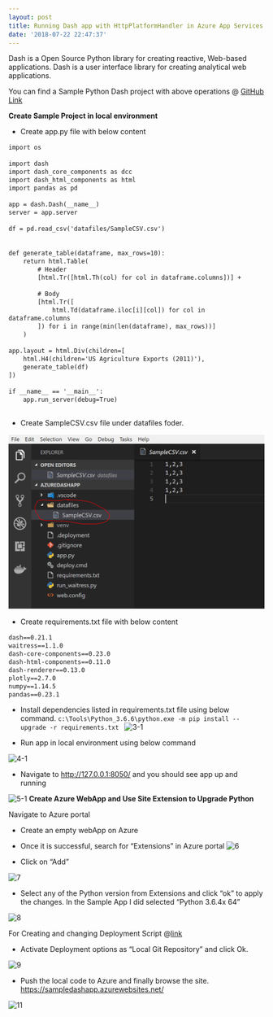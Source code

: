 ```yaml
---
layout: post
title: Running Dash app with HttpPlatformHandler in Azure App Services Windows
date: '2018-07-22 22:47:37'
---
```


Dash is a Open Source Python library for creating reactive, Web-based applications. Dash is a user interface library for creating analytical web applications. 

You can find a Sample Python Dash project with above operations @ [GitHub Link](https://github.com/gangularamya/azure-dash-httpplatformhandler)

**Create Sample Project in local environment**

* Create app.py file with below content

```
import os

import dash
import dash_core_components as dcc
import dash_html_components as html
import pandas as pd

app = dash.Dash(__name__)
server = app.server

df = pd.read_csv('datafiles/SampleCSV.csv')


def generate_table(dataframe, max_rows=10):
    return html.Table(
        # Header
        [html.Tr([html.Th(col) for col in dataframe.columns])] +

        # Body
        [html.Tr([
            html.Td(dataframe.iloc[i][col]) for col in dataframe.columns
        ]) for i in range(min(len(dataframe), max_rows))]
    )

app.layout = html.Div(children=[
    html.H4(children='US Agriculture Exports (2011)'),
    generate_table(df)
])

if __name__ == '__main__':
    app.run_server(debug=True)
    
 ```   

* Create SampleCSV.csv file under datafiles foder. 

![12](/content/images/2018/07/12.PNG)

* Create requirements.txt file with below content

```
dash==0.21.1
waitress==1.1.0
dash-core-components==0.23.0
dash-html-components==0.11.0
dash-renderer==0.13.0
plotly==2.7.0
numpy==1.14.5
pandas==0.23.1
```

* Install dependencies listed in requirements.txt file using below command.
```c:\Tools\Python_3.6.6\python.exe -m pip install --upgrade -r requirements.txt ```
![3-1](/content/images/2018/07/3-1.PNG)

* Run app in local environment using below command

![4-1](/content/images/2018/07/4-1.PNG)

* Navigate to http://127.0.0.1:8050/ and you should see app up and running

![5-1](/content/images/2018/07/5-1.PNG)
**Create Azure WebApp and Use Site Extension to Upgrade Python**

Navigate to Azure portal
 
* Create an empty webApp on Azure
 
* Once it is successful, search for “Extensions” in Azure portal
![6](/content/images/2018/07/6.jpg) 
* Click on “Add”

![7](/content/images/2018/07/7.jpg)
* Select any of the Python version from Extensions and click “ok” to apply the changes. In the Sample App I did selected “Python 3.6.4x 64”

![8](/content/images/2018/07/8.jpg)

For Creating and changing Deployment Script @[link ](https://ourwayoflyf.com/running-flask-app-with-httpplatformhandler-in-azure-app-services/)
 
* Activate Deployment options as “Local Git Repository” and click Ok.

![9](/content/images/2018/07/9.jpg)
 
* Push the local code to Azure and finally browse the site.
https://sampledashapp.azurewebsites.net/

![11](/content/images/2018/07/11.PNG)
 

